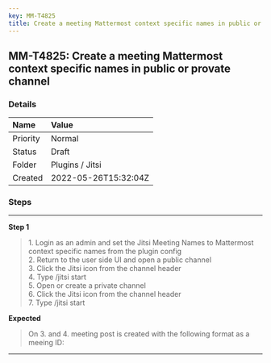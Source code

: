```yaml
---
key: MM-T4825
title: Create a meeting Mattermost context specific names in public or provate channel
---
```


## MM-T4825: Create a meeting Mattermost context specific names in public or provate channel

### Details

| Name     | Value                |
| :------- | :------------------- |
| Priority | Normal               |
| Status   | Draft                |
| Folder   | Plugins / Jitsi      |
| Created  | 2022-05-26T15:32:04Z |

### Steps

<hr/>

**Step 1**

> <article>1. Login as an admin and set the Jitsi Meeting Names to Mattermost context specific names from the plugin config<br />2. Return to the user side UI and open a public channel<br />3. Click the Jitsi icon from the channel header<br />4. Type /jitsi start<br />5. Open or create a private channel <br />6. Click the Jitsi icon from the channel header<br />7. Type /jitsi start</article>

**Expected**

> <article>On 3. and 4. meeting post is created with the following format as a meeing ID: </article>

<hr/>
